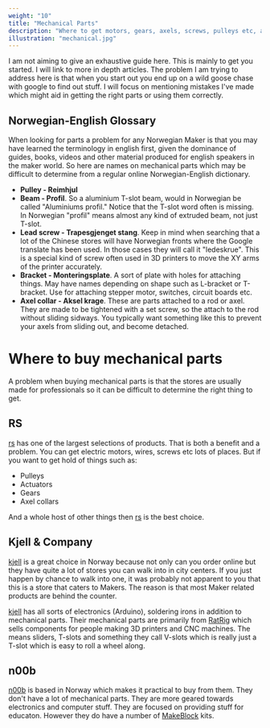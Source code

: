 ```yaml
---
weight: "10"
title: "Mechanical Parts"
description: "Where to get motors, gears, axels, screws, pulleys etc, and how to use them. E.g. what are axel collars used for?"
illustration: "mechanical.jpg"
---
```


I am not aiming to give an exhaustive guide here. This is mainly to get you started. I will link to more in depth articles. The problem I am trying to address here is that when you start out you end up on a wild goose chase with google to find out stuff. I will focus on mentioning mistakes I've made which might aid in getting the right parts or using them correctly.

## Norwegian-English Glossary
When looking for parts a problem for any Norwegian Maker is that you may have learned the terminology in english first, given the dominance of guides, books, videos and other material produced for english speakers in the maker world. So here are names on mechanical parts which may be difficult to determine from a regular online Norwegian-English dictionary.

- **Pulley - Reimhjul**
- **Beam - Profil**. So a aluminium T-slot beam, would in Norwegian be called "Aluminiums profil." Notice that the T-slot word often is missing. In Norwegian "profil" means almost any kind of extruded beam, not just T-slot.
- **Lead screw - Trapesgjenget stang**. Keep in mind when searching that a lot of the Chinese stores will have Norwegian fronts where the Google translate has been used. In those cases they will call it "ledeskrue". This is a special kind of screw often used in 3D printers to move the XY arms of the printer accurately. 
- **Bracket - Monteringsplate**. A sort of plate with holes for attaching things. May have names depending on shape such as L-bracket or T-bracket. Use for attaching stepper motor, switches, circuit boards etc.
- **Axel collar - Aksel krage**. These are parts attached to a rod or axel. They are made to be tightened with a set screw, so the attach to the rod without sliding sidways. You typically want something like this to prevent your axels from sliding out, and become detached.

# Where to buy mechanical parts

A problem when buying mechanical parts is that the stores are usually made for professionals so it can be difficult to determine the right thing to get.

## RS

[rs][rs] has one of the largest selections of products. That is both a benefit and a problem. You can get electric motors, wires, screws etc lots of places. But if you want to get hold of things such as:

* Pulleys
* Actuators
* Gears
* Axel collars

And a whole host of other things then [rs][rs] is the best choice.

## Kjell & Company
[kjell][kjell] is a great choice in Norway because not only can you order online but they have quite a lot of stores you can walk into in city centers. If you just happen by chance to walk into one, it was probably not apparent to you that this is a store that caters to Makers. The reason is that most Maker related products are behind the counter.

[kjell][kjell] has all sorts of electronics (Arduino), soldering irons in addition to mechanical parts. Their mechanical parts are primarily from [RatRig][ratrig] which sells components for people making 3D printers and CNC machines. The means sliders, T-slots and something they call V-slots which is really just a T-slot which is easy to roll a wheel along.

## n00b
[n00b][n00b] is based in Norway which makes it practical to buy from them. They don't have a lot of mechanical parts. They are more geared towards electronics and computer stuff. They are focused on providing stuff for educaton. However they do have a number of [MakeBlock][makeblock] kits.


[rs]: http://no.rs-online.com
[kjell]: https://www.kjell.com
[ratrig]: http://www.ratrig.com
[n00b]: https://n00b.no
[makeblock]: https://www.makeblock.com